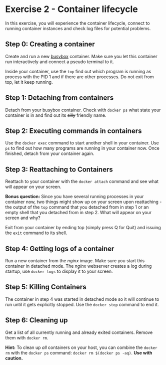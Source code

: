 # Exercise 2 - Container lifecycle

In this exercise, you will experience the container lifecycle, connect to running container instances and check log files for potential problems.

## Step 0: Creating a container

Create and run a new [busybox](https://hub.docker.com/_/busybox/) container. Make sure you let this container run interactively and connect a pseudo terminal to it.

Inside your container, use the `top` find out which program is running as process with the PID 1 and if there are other processes. Do not exit from top, let it keep running.

## Step 1: Detaching from containers

Detach from your busybox container. Check with `docker ps` what state your container is in and find out its ~~silly~~ friendly name.

## Step 2: Executing commands in containers

Use the `docker exec` command to start another shell in your container. Use `ps` to find out how many programs are running in your container now. Once finished, detach from your container again.

## Step 3: Reattaching to Containers

Reattach to your container with the `docker attach` command and see what will appear on your screen.

**Bonus question:** Since you have several running processes in your container now, two things might show up on your screen upon reattaching - the output of the `top` command that you detached from in step 1 or an empty shell that you detached from in step 2. What will appear on your screen and why?

Exit from your container by ending top (simply press Q for Quit) and issuing the `exit` command to its shell.

## Step 4: Getting logs of a container

Run a new container from the _nginx_ image. Make sure you start this container in detached mode. The _nginx_ webserver creates a log during startup, use `docker logs` to display it to your screen.

## Step 5: Killing Containers

The container in step 4 was started in detached mode so it will continue to run until it gets explicitly stopped. Use the `docker stop` command to end it.

## Step 6: Cleaning up

Get a list of all currently running and already exited containers. Remove them with `docker rm`.

**Hint:** To clean up _all_ containers on your host, you can combine the `docker rm` with the `docker ps` command: `docker rm $(docker ps -aq)`. **Use with caution.**
